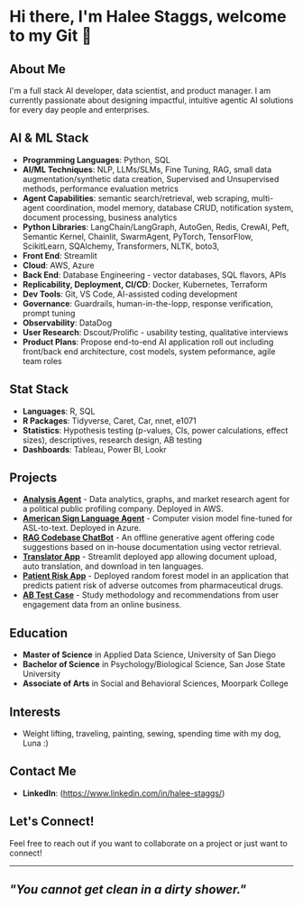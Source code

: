 # Hi there, I'm Halee Staggs, welcome to my Git 👋

## About Me
I'm a full stack AI developer, data scientist, and product manager. I am currently passionate about designing impactful, intuitive agentic AI solutions for every day people and enterprises.

## AI & ML Stack
- **Programming Languages**: Python, SQL
- **AI/ML Techniques**: NLP, LLMs/SLMs, Fine Tuning, RAG, small data augmentation/synthetic data creation, Supervised and Unsupervised methods, performance evaluation metrics
- **Agent Capabilities**: semantic search/retrieval, web scraping, multi-agent coordination, model memory, database CRUD, notification system, document processing, business analytics 
- **Python Libraries**: LangChain/LangGraph, AutoGen, Redis, CrewAI, Peft, Semantic Kernel, Chainlit, SwarmAgent, PyTorch, TensorFlow, ScikitLearn, SQAlchemy, Transformers, NLTK, boto3, 
- **Front End**: Streamlit
- **Cloud**: AWS, Azure
- **Back End**: Database Engineering - vector databases, SQL flavors, APIs
- **Replicability, Deployment, CI/CD**: Docker, Kubernetes, Terraform
- **Dev Tools**: Git, VS Code, AI-assisted coding development
- **Governance**: Guardrails, human-in-the-lopp, response verification, prompt tuning
- **Observability**: DataDog
- **User Research**: Dscout/Prolific - usability testing, qualitative interviews
- **Product Plans**: Propose end-to-end AI application roll out including front/back end architecture, cost models, system peformance, agile team roles

## Stat Stack
- **Languages**: R, SQL
- **R Packages**: Tidyverse, Caret, Car, nnet, e1071   
- **Statistics**: Hypothesis testing (p-values, CIs, power calculations, effect sizes), descriptives, research design, AB testing
- **Dashboards**: Tableau, Power BI, Lookr


## Projects
- [**Analysis Agent**](link) - Data analytics, graphs, and market research agent for a political public profiling company. Deployed in AWS.
- [**American Sign Language Agent**](link) - Computer vision model fine-tuned for ASL-to-text. Deployed in Azure.
- [**RAG Codebase ChatBot**](https://github.com/HNStaggs/CodeHelperRAG) - An offline generative agent offering code suggestions based on in-house documentation using vector retrieval.
- [**Translator App**](https://github.com/HNStaggs/Translate-Demo) - Streamlit deployed app allowing document upload, auto translation, and download in ten languages.
- [**Patient Risk App**](https://github.com/teamlunarlanding/Pharma-Drug-Surveillance) - Deployed random forest model in an application that predicts patient risk of adverse outcomes from pharmaceutical drugs.
- [**AB Test Case**](https://github.com/HNStaggs/AB-Test-Case) - Study methodology and recommendations from user engagement data from an online business.

## Education
- **Master of Science** in Applied Data Science, University of San Diego
- **Bachelor of Science** in Psychology/Biological Science, San Jose State University
- **Associate of Arts** in Social and Behavioral Sciences, Moorpark College

## Interests
- Weight lifting, traveling, painting, sewing, spending time with my dog, Luna :)

## Contact Me
- **LinkedIn**: (https://www.linkedin.com/in/halee-staggs/)

## Let's Connect!
Feel free to reach out if you want to collaborate on a project or just want to connect!

---

## *"You cannot get clean in a dirty shower."* 
